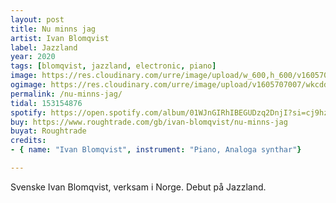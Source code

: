 ```yaml
---
layout: post
title: Nu minns jag
artist: Ivan Blomqvist
label: Jazzland
year: 2020
tags: [blomqvist, jazzland, electronic, piano]
image: https://res.cloudinary.com/urre/image/upload/w_600,h_600/v1605706389/screenshots/mem3jwy6ro4j7norhx1p.jpg
ogimage: https://res.cloudinary.com/urre/image/upload/v1605707007/wkcddgxcisv4fv1mett0.jpg
permalink: /nu-minns-jag/
tidal: 153154876
spotify: https://open.spotify.com/album/01WJnGIRhIBEGUDzq2DnjI?si=cj9hzRpBR-yYOZboHGf3lQ
buy: https://www.roughtrade.com/gb/ivan-blomqvist/nu-minns-jag
buyat: Roughtrade
credits:
- { name: "Ivan Blomqvist", instrument: "Piano, Analoga synthar"}

---
```


Svenske Ivan Blomqvist, verksam i Norge. Debut på Jazzland.
